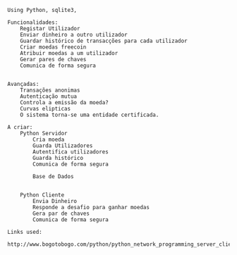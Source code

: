 
	Using Python, sqlite3, 

	Funcionalidades:
		Registar Utilizador
		Enviar dinheiro a outro utilizador
		Guardar histórico de transacções para cada utilizador
		Criar moedas freecoin
		Atribuir moedas a um utilizador
		Gerar pares de chaves
		Comunica de forma segura
		

	Avançadas:
		Transações anonimas
		Autenticação mutua
		Controla a emissão da moeda?
		Curvas elipticas
		O sistema torna-se uma entidade certificada.

	A criar:
		Python Servidor
			Cria moeda
			Guarda Utilizadores
			Autentifica utilizadores
			Guarda histórico
			Comunica de forma segura

			Base de Dados
			

		Python Cliente
			Envia Dinheiro
			Responde a desafio para ganhar moedas
			Gera par de chaves
			Comunica de forma segura

	Links used:
		http://www.bogotobogo.com/python/python_network_programming_server_client.php



